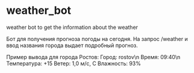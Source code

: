 # weather_bot
weather bot to get the information about the weather

Бот для получения прогноза погоды на сегодня. На запрос /weather и ввод названия города выдает подробный прогноз.

Пример вывода для города Ростов:
  Город: rostov\n
  Время: 09:40\n
  Температура: +15
  Ветер: 1,0 м/с, С
  Влажность: 93%
